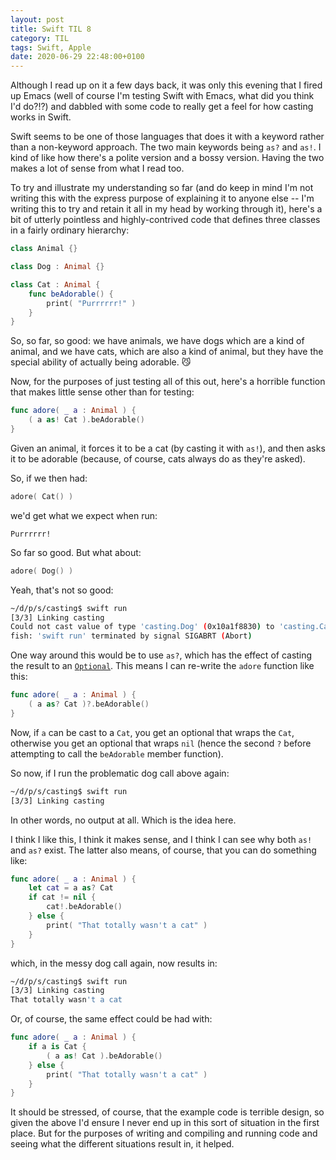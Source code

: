 ```yaml
---
layout: post
title: Swift TIL 8
category: TIL
tags: Swift, Apple
date: 2020-06-29 22:48:00+0100
---
```


Although I read up on it a few days back, it was only this evening that I
fired up Emacs (well of course I'm testing Swift with Emacs, what did you
think I'd do?!?) and dabbled with some code to really get a feel for how
casting works in Swift.

Swift seems to be one of those languages that does it with a keyword rather
than a non-keyword approach. The two main keywords being `as?` and `as!`. I
kind of like how there's a polite version and a bossy version. Having the
two makes a lot of sense from what I read too.

To try and illustrate my understanding so far (and do keep in mind I'm not
writing this with the express purpose of explaining it to anyone else -- I'm
writing this to try and retain it all in my head by working through it),
here's a bit of utterly pointless and highly-contrived code that defines
three classes in a fairly ordinary hierarchy:

```swift
class Animal {}

class Dog : Animal {}

class Cat : Animal {
    func beAdorable() {
        print( "Purrrrrr!" )
    }
}
```

So, so far, so good: we have animals, we have dogs which are a kind of
animal, and we have cats, which are also a kind of animal, but they have the
special ability of actually being adorable. 😼

Now, for the purposes of just testing all of this out, here's a horrible
function that makes little sense other than for testing:

```swift
func adore( _ a : Animal ) {
    ( a as! Cat ).beAdorable()
}
```

Given an animal, it forces it to be a cat (by casting it with `as!`), and
then asks it to be adorable (because, of course, cats always do as they're
asked).

So, if we then had:

```swift
adore( Cat() )
```

we'd get what we expect when run:

```
Purrrrrr!
```

So far so good. But what about:

```swift
adore( Dog() )
```

Yeah, that's not so good:

```sh
~/d/p/s/casting$ swift run
[3/3] Linking casting
Could not cast value of type 'casting.Dog' (0x10a1f8830) to 'casting.Cat' (0x10a1f88c0).
fish: 'swift run' terminated by signal SIGABRT (Abort)
```

One way around this would be to use `as?`, which has the effect of casting
the result to an
[`Optional`](https://developer.apple.com/documentation/swift/optional). This
means I can re-write the `adore` function like this:

```swift
func adore( _ a : Animal ) {
    ( a as? Cat )?.beAdorable()
}
```

Now, if `a` can be cast to a `Cat`, you get an optional that wraps the
`Cat`, otherwise you get an optional that wraps `nil` (hence the second `?`
before attempting to call the `beAdorable` member function).

So now, if I run the problematic dog call above again:

```sh
~/d/p/s/casting$ swift run
[3/3] Linking casting
```

In other words, no output at all. Which is the idea here.

I think I like this, I think it makes sense, and I think I can see why both
`as!` and `as?` exist. The latter also means, of course, that you can do
something like:

```swift
func adore( _ a : Animal ) {
    let cat = a as? Cat
    if cat != nil {
        cat!.beAdorable()
    } else {
        print( "That totally wasn't a cat" )
    }
}
```

which, in the messy dog call again, now results in:

```sh
~/d/p/s/casting$ swift run
[3/3] Linking casting
That totally wasn't a cat
```

Or, of course, the same effect could be had with:

```swift
func adore( _ a : Animal ) {
    if a is Cat {
        ( a as! Cat ).beAdorable()
    } else {
        print( "That totally wasn't a cat" )
    }
}
```

It should be stressed, of course, that the example code is terrible design,
so given the above I'd ensure I never end up in this sort of situation in
the first place. But for the purposes of writing and compiling and running
code and seeing what the different situations result in, it helped.

[//]: # (2020-06-29-swift-til-8.md ends here)
